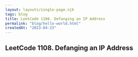 ```yaml
---
layout: layouts/single-page.njk
tags: blog
title: LeetCode 1108. Defanging an IP Address
permalink: "blog/hello-world.html"
createdAt: "2023-04-23"
---
```


## LeetCode 1108. Defanging an IP Address
